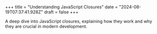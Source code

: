 +++
title = "Understanding JavaScript Closures"
date = "2024-08-19T07:37:41.928Z"
draft = false
+++

  A deep dive into JavaScript closures, explaining how they work and why they are crucial in modern development.
        